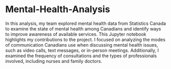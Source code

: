 # Mental-Health-Analysis

In this analysis, my team explored mental health data from Statistics Canada to examine the state of mental health among Canadians and identify ways to improve awareness of available services. This Jupyter notebook highlights my contributions to the project. I focused on analyzing the modes of communication Canadians use when discussing mental health issues, such as video calls, text messages, or in-person meetings. Additionally, I examined the frequency of consultations and the types of professionals involved, including nurses and family doctors.
